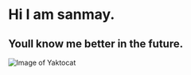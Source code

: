 # Hi I am sanmay.
## Youll know me better in the future.
![Image of Yaktocat](https://octodex.github.com/images/yaktocat.png)
